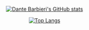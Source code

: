 <a href="https://github.com/anuraghazra/github-readme-stats">
  <p align="center">
    <img src="https://github-readme-stats.vercel.app/api?username=pulchroxloom&count_private=true&show_icons=true&theme=dark" alt="Dante Barbieri's GitHub stats" />
  </p>
</a>

<a href="https://github.com/anuraghazra/github-readme-stats">
  <p align="center">
    <img src="https://github-readme-stats.vercel.app/api/top-langs?username=pulchroxloom&langs_count=10&theme=dark" alt="Top Langs" />
  </p>
</a>
